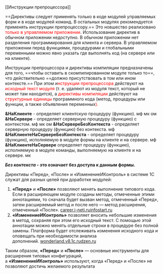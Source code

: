 [[Инструкции препроцессора]]

==Директивы следует применять только в коде модулей управляемых форм и в коде модулей команд. В остальных модулях рекомендуется применять инструкции препроцессору.==
Это новшество реализовано <span style="color:rgb(255, 0, 0)">только в управляемом приложении</span>. Использование директив в обычном приложении недоступно. В обычном приложении нет разделения программирования для клиента и сервера. В управляемом приложении перед функциями, процедурами и глобальными переменными можно явно указать где выполнять код (на сервере или на клиенте).  

Инструкции препроцессора и директивы компиляции предназначены для того, ==чтобы оставить в скомпилированном модуле только то==, что действительно ==должно присутствовать в том или ином контексте.== При этом и<span style="color:rgb(255, 0, 0)">нструкции препроцессора</span> действуют на <span style="color:rgb(255, 0, 0)">исходный текст модуля</span> (т. е. удаляют из модуля текст, который не может там находится), а <span style="color:rgb(255, 0, 0)">директивы компиляции</span> действуют на <span style="color:rgb(255, 0, 0)">структурные единицы</span> программного кода (метод, процедуры или функции, а также объявления переменных<span style="color:rgb(255, 0, 0)">).</span> 
  
**&НаКлиенте** - определяет клиентскую процедуру (функцию).  мф мк ом
**&НаСервере** - определяет серверную процедуру (функцию) с контекстом.  мф мк ом
**&НаСервереБезКонтекста** - определяет серверную процедуру (функцию) без контекста.  мф
**&НаКлиентеНаСервереБезКонтекста** - определяет процедуру (функцию), исполняемую в модуле формы на клиенте и на сервере.  мф
**&НаКлиентеНаСервере** определяет процедуру (функцию), исполняемую в модуле команды, выполняемую на клиенте и на сервере. мк

**_Без контекста_ - это означает без доступа к данным формы.**

Директивы «Перед», «После» и «ИзменениеИКонтроль» в системе 1С служат для разных целей при доработке модулей:

1. **«Перед»** и **«После»** позволяют менять выполнение типового кода. Если в расширяющем модуле созданы методы, отмеченные этими аннотациями, то сначала будет вызван метод, отмеченный «Перед», затем расширяемый метод и после него — метод расширения, отмеченный «После». [career.i-neti.ru](https://career.i-neti.ru/rasshireniya-konfiguratsii-1s-nyuansy-i-keysy-chast-2/)[infostart.ru](https://infostart.ru/1c/articles/1682987/)
2. **«ИзменениеИКонтроль»** позволяет вносить небольшие изменения в метод, сохраняя при этом его исходный текст. С помощью этой аннотации можно менять отдельные строки в процедуре без полной замены. Платформа будет отслеживать изменения исходного кода и оповещать при необходимости анализа дополнений. [wonderland.v8.1c.ru](https://wonderland.v8.1c.ru/blog/razvitie-mekhanizma-rasshireniy-konfiguratsii-15/)[dzen.ru](https://dzen.ru/a/ZzrZvkbis0TwDZSK)

Таким образом, **«Перед»** и **«После»** — основные инструменты для расширения типовых конфигураций, а **«ИзменениеИКонтроль»** используют, когда «Перед» и «После» не позволяют достичь желаемого результата